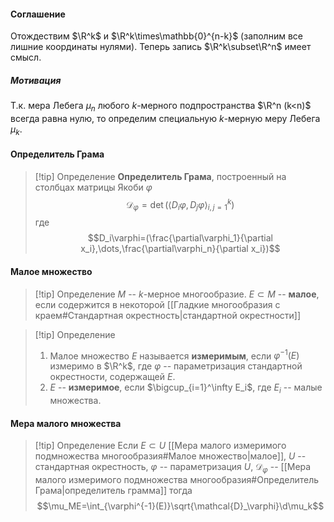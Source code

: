 #### Соглашение 
Отождествим $\R^k$ и $\R^k\times\mathbb{0}^{n-k}$ (заполним все лишние координаты нулями). Теперь запись $\R^k\subset\R^n$ имеет смысл.
##### Мотивация 
Т.к. мера Лебега $\mu_n$ любого $k$-мерного подпространства $\R^n (k<n)$ всегда равна нулю, то определим специальную $k$-мерную меру Лебега $\mu_k$.
#### Определитель Грама
>[!tip] Определение
>**Определитель Грама**, построенный на столбцах матрицы Якоби $\varphi$
>$$\mathcal{D}_\varphi=\det(\langle D_i\varphi, D_j\varphi\rangle^k_{i,j=1})$$
>где
>$$D_i\varphi=(\frac{\partial\varphi_1}{\partial x_i},\dots,\frac{\partial\varphi_n}{\partial x_i})$$
#### Малое множество
>[!tip] Определение
>$M$ -- $k$-мерное многообразие.
>$E\subset M$ -- **малое**, если содержится в некоторой [[Гладкие многообразия с краем#Стандартная окрестность|стандартной окрестности]]

>[!tip] Определение
>1. Малое множество $E$ называется **измеримым**, если $\varphi^{-1}(E)$ измеримо в $\R^k$, где $\varphi$ -- параметризация стандартной окрестности, содержащей $E$.
>2. $E$ -- **измеримое**, если $\bigcup_{i=1}^\infty E_i$, где $E_i$ -- малые множества.
#### Мера малого множества
>[!tip] Определение
Если $E\subset U$ [[Мера малого измеримого подмножества многообразия#Малое множество|малое]], $U$ -- стандартная окрестность, $\varphi$ -- параметризация $U$, $\mathcal{D}_\varphi$ -- [[Мера малого измеримого подмножества многообразия#Определитель Грама|определитель грамма]]
> тогда $$\mu_ME=\int_{\varphi^{-1}(E)}\sqrt{\mathcal{D}_\varphi}\d\mu_k$$
